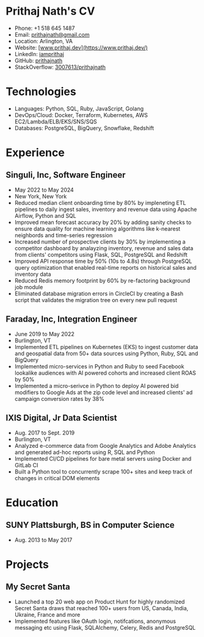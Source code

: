 # Prithaj Nath's CV

- Phone: +1 518 645 1487
- Email: [prithajnath@gmail.com](mailto:prithajnath@gmail.com)
- Location: Arlington, VA
- Website: [www.prithaj.dev](https://www.prithaj.dev/)
- LinkedIn: [iamprithaj](https://linkedin.com/in/iamprithaj)
- GitHub: [prithajnath](https://github.com/prithajnath)
- StackOverflow: [3007613/prithajnath](https://stackoverflow.com/users/3007613/prithajnath)


# Technologies

- Languages: Python, SQL, Ruby, JavaScript, Golang
- DevOps/Cloud: Docker, Terraform, Kubernetes, AWS EC2/Lambda/ELB/EKS/SNS/SQS
- Databases: PostgreSQL, BigQuery, Snowflake, Redshift
# Experience

## Singuli, Inc, Software Engineer

- May 2022 to May 2024
- New York, New York
- Reduced median client onboarding time by 80% by impleneting ETL pipelines to daily ingest sales, inventory and revenue data using Apache Airflow, Python and SQL
- Improved mean forecast accuracy by 20% by adding sanity checks to ensure data quality for machine learning algorithms like k-nearest neighbords and time-series regression
- Increased number of prospective clients by 30% by implementing a competitor dashboard by analayzing inventory, revenue and sales data from clients' competitors using Flask, SQL, PostgreSQL and Redshift
- Improved API response time by 50% (10s to 4.8s) through PostgreSQL query optimization that enabled real-time reports on historical sales and inventory data
- Reduced Redis memory footprint by 60% by re-factoring background job module
- Eliminated database migration errors in CircleCI by creating a Bash script that validates the migration tree on every new pull request

## Faraday, Inc, Integration Engineer

- June 2019 to May 2022
- Burlington, VT
- Implemented ETL pipelines on Kubernetes (EKS) to ingest customer data and geospatial data from 50+ data sources using Python, Ruby, SQL and BigQuery
- Implemented micro-services in Python and Ruby to seed Facebook lookalike audiences with AI powered cohorts and increased client ROAS by 50%
- Implemented a micro-serivce in Python to deploy AI powered bid modifiers to Google Ads at the zip code level and increased clients' ad campaign conversion rates by 38%

## IXIS Digital, Jr Data Scientist

- Aug. 2017 to Sept. 2019
- Burlington, VT
- Analyzed e-commerce data from Google Analytics and Adobe Analytics and generated ad-hoc reports using R, SQL and Python
- Implemented CI/CD pipelines for bare metal servers using Docker and GitLab CI
- Built a Python tool to concurrently scrape 100+ sites and keep track of changes in critical DOM elements

# Education

## SUNY Plattsburgh, BS in Computer Science

- Aug. 2013 to May 2017

# Projects

## My Secret Santa

- Launched a top 20 web app on Product Hunt for highly randomized Secret Santa draws that reached 100+ users from US, Canada, India, Ukraine, France and more
- Implemented features like OAuth login, notifcations, anonymous messaging etc using Flask, SQLAlchemy, Celery, Redis and PostgreSQL


